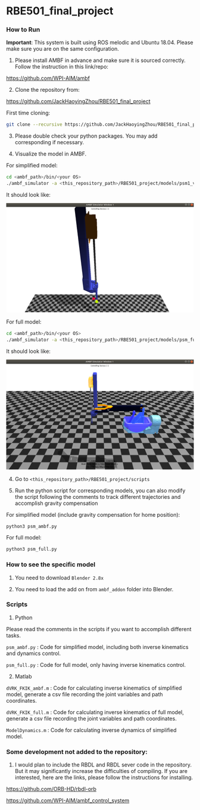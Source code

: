 # RBE501_final_project

### How to Run

**Important**: This system is built using ROS melodic and Ubuntu 18.04. Please make sure you are on the same configuration.

1. Please install AMBF in advance and make sure it is sourced correctly. Follow the instruction in this link/repo:

https://github.com/WPI-AIM/ambf

2. Clone the repository from:

https://github.com/JackHaoyingZhou/RBE501_final_project

First time cloning:
```bash
git clone --recursive https://github.com/JackHaoyingZhou/RBE501_final_project.git
```

3. Please double check your python packages. You may add corresponding if necessary. 

4. Visualize the model in AMBF.

For simplified model:
```bash
cd <ambf_path>/bin/<your OS>
./ambf_simulator -a <this_repository_path>/RBE501_project/models/psm1_verticle/psm_model.yaml
```

It should look like:

<p align="center">
<img src=media_and_results/psm_ambf_sample.png/>
</p>

For full model:
```bash
cd <ambf_path>/bin/<your OS>
./ambf_simulator -a <this_repository_path>/RBE501_project/models/psm_full/default.yaml
```

It should look like:

<p align="center">
<img src=media_and_results/psm_full_sample.png/>
</p>


4. Go to `<this_repository_path>/RBE501_project/scripts`

6. Run the python script for corresponding models, you can also modify the script following the comments to track different trajectories and accomplish gravity compensation

For simplified model (include gravity compensation for home position):
```bash
python3 psm_ambf.py
```

For full model:
```bash
python3 psm_full.py
```


### How to see the specific model

1. You need to download `Blender 2.8x`

2. You need to load the add on from `ambf_addon` folder into Blender.


### Scripts 

1. Python

Please read the comments in the scripts if you want to accomplish different tasks.

`psm_ambf.py` : Code for simplified model, including both inverse kinematics and dynamics control.

`psm_full.py` : Code for full model, only having inverse kinematics control.

2. Matlab

`dVRK_FKIK_ambf.m` : Code for calculating inverse kinematics of simplified model, generate a csv file recording the joint variables and path coordinates.

`dVRK_FKIK_full.m` : Code for calculating inverse kinematics of full model, generate a csv file recording the joint variables and path coordinates.

`ModelDynamics.m` : Code for calculating inverse dynamics of simplified model.


### Some development not added to the repository:

1. I would plan to include the RBDL and RBDL sever code in the repository. But it may significantly increase the difficulties of compiling. If you are interested, here are the links, please follow the instructions for installing.

https://github.com/ORB-HD/rbdl-orb

https://github.com/WPI-AIM/ambf_control_system

